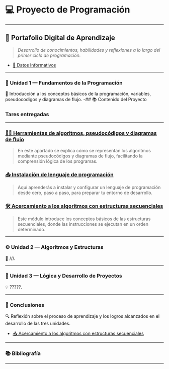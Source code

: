 # 💻 **Proyecto de Programación**

---

## 📂 **Portafolio Digital de Aprendizaje**

> _Desarrollo de conocimientos, habilidades y reflexiones a lo largo del primer ciclo de programación._

- [🪪 Datos Informativos](https://github.com/eduardo2006soto-dot/Teoria-de-la-programacion/blob/main/datos.md)

---

### 🧩 **Unidad 1 — Fundamentos de la Programación**
📘 Introducción a los conceptos básicos de la programación, variables, pseudocodigos y diagramas de flujo.
-## 📚 Contenido del Proyecto




### Tares entregadas
---

### [👨‍💻 Herramientas de algoritmos, pseudocódigos y diagramas de flujo](pseint.md)  
> En este apartado se explica cómo se representan los algoritmos mediante pseudocódigos y diagramas de flujo, facilitando la comprensión lógica de los programas.

### [📥 Instalación de lenguaje de programación](lenguajes.md)  
> Aquí aprenderás a instalar y configurar un lenguaje de programación desde cero, paso a paso, para preparar tu entorno de desarrollo.

### [🛠️ Acercamiento a los algoritmos con estructuras secuenciales](acercamiento.md)  
> Este módulo introduce los conceptos básicos de las estructuras secuenciales, donde las instrucciones se ejecutan en un orden determinado.

---

### ⚙️ **Unidad 2 — Algoritmos y Estructuras**
🧮 ///.

---

### 🧠 **Unidad 3 — Lógica y Desarrollo de Proyectos**
💡 ?????.

---

### 🧾 **Conclusiones**
🔍 Reflexión sobre el proceso de aprendizaje y los logros alcanzados en el desarrollo de las tres unidades.
- [📥 Acercamiento a los algoritmos con estructuras secuenciales](Conclusion1.md)
---

### 📚 Bibliografía

---
